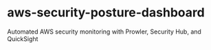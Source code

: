 # aws-security-posture-dashboard
Automated AWS security monitoring with Prowler, Security Hub, and QuickSight
